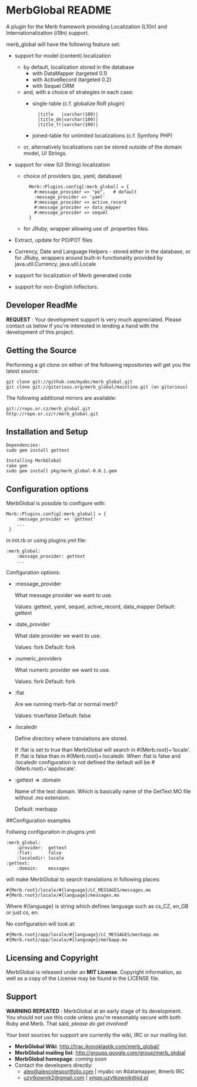 MerbGlobal README
=================

A plugin for the Merb framework providing Localization (L10n) and 
Internationalization (i18n) support.
 
merb\_global will have the following feature set:

 * support for model (content) localization
    - by default, localization stored in the database
        - with DataMapper   (targeted 0.1)
        - with ActiveRecord (targeted 0.2)
        - with Sequel ORM   
    - and, with a choice of strategies in each case:
        - single-table  (c.f. globalize RoR plugin)
        
                |title   |varchar(100)|
                |title_de|varchar(100)|
                |title_fr|varchar(100)|
                
        - joined-table for unlimited localizations (c.f. Symfony PHP)
    - or, alternatively localizations can be stored outside of the domain 
      model, UI Strings.
        
 * support for view (UI String) localization
    - choice of providers (po, yaml, database)
        
            Merb::Plugins.config[:merb_global] = {
              #:message_provider => "po",   # default
              :message_provider => 'yaml'
              #:message_provider => active_record
              #:message_provider => data_mapper
              #:message_provider => sequel
            }
            
    - for JRuby, wrapper allowing use of .properties files.
    
 * Extract, update for PO/POT files
 * Currency, Date and Language Helpers
        - stored either in the database, or for JRuby, wrappers around
        built-in functionality provided by java.util.Currency, java.util.Locale
        
 * support for localization of Merb generated code
 * support for non-English Inflectors.

Developer ReadMe
----------------

**REQUEST** : Your development support is very much appreciated. Please 
contact us below if you're interested in lending a hand with the development 
of this project.

Getting the Source
------------------

Performing a git clone on either of the following repositories will get you 
the latest source:

    git clone git://github.com/myabc/merb_global.git
    git clone git://gitorious.org/merb_global/mainline.git (on gitorious)

The following additional mirrors are available:

    git://repo.or.cz/merb_global.git
    http://repo.or.cz/r/merb_global.git

Installation and Setup
----------------------

	Dependencies:
	sudo gem install gettext
	
	Installing MerbGlobal
    rake gem
    sudo gem install pkg/merb_global-0.0.1.gem

Configuration options
---------------------

MerbGlobal is possible to configure with:

    Merb::Plugins.config[:merb_global] = {
        :message_provider => 'gettext'
        ...
     }

in init.rb or using plugins.yml file:

    :merb_global:
        :message_provider: gettext
        ...

Configuration options:
 
 * :message_provider
   
   What message provider we want to use.

   Values: gettext, yaml, sequel, active\_record, data\_mapper
   Default: gettext

 * :date_provider
 
   What date provider we want to use.
 
   Values: fork
   Default: fork

 * :numeric_providers

   What numeric provider we want to use.

   Values: fork
   Default: fork

 * :flat

   Are we running merb-flat or normal merb?

   Values: true/false
   Default: false

 * :localedir

   Define directory where translations are stored.

   If :flat is set to true than MerbGlobal will search in #{Merb.root}+'locale'. If :flat is false than in #{Merb.root}+:localedir. When :flat is false and :localedir configuration is not defined the default will be #{Merb.root}+'app/locale'.

 * :gettext => :domain
   
   Name of the text domain. Which is basically name of the GetText MO file without .mo extension.

   Default: merbapp

##Configuration examples

Follwing configuraiton in plugins.yml:

    :merb_global:
        :provider:  gettext
        :flat:      false
        :localedir: locale
	:gettext:
	    :domain:    messages

will make MerbGlobal to search translations in following places:

    #{Merb.root}/locale/#{language}/LC_MESSAGES/messages.mo
    #{Merb.root}/locale/#{language}/messages.mo

Where #{language} is string which defines language such as cs\_CZ, en\_GB or just cs, en.

No configuration will look at:

    #{Merb.root}/app/locale/#{language}/LC_MESSAGES/merbapp.mo
    #{Merb.root}/app/locale/#{language}/merbapp.mo

Licensing and Copyright
-----------------------

MerbGlobal is released under an **MIT License**. Copyright information, as 
well as a copy of the License may be found in the LICENSE file.

Support
-------

**WARNING REPEATED** : MerbGlobal at an early stage of its development. 
You should not use this code unless you're reasonably secure with both Ruby 
and Merb. That said, _please do get involved!_

Your best sources for support are currently the wiki, IRC or our mailing
list:

 * **MerbGlobal Wiki**:         <http://trac.ikonoklastik.com/merb_global/>
 * **MerbGlobal mailing list**: <http://groups.google.com/group/merb_global>
 * **MerbGlobal homepage**: _coming soon_
 * Contact the developers directly:
    - <alex@alexcolesportfolio.com> | myabc on #datamapper, #merb IRC
    - <uzytkownik2@gmail.com> | <xmpp:uzytkownik@jid.pl>
